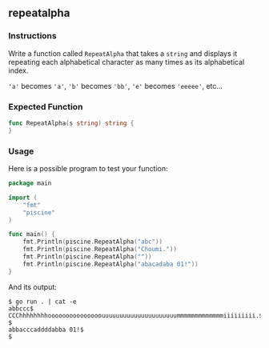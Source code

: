 ## repeatalpha

### Instructions

Write a function called `RepeatAlpha` that takes a `string` and displays it repeating each alphabetical character as many times as its alphabetical index.

`'a'` becomes `'a'`, `'b'` becomes `'bb'`, `'e'` becomes `'eeeee'`, etc...

### Expected Function

```go
func RepeatAlpha(s string) string {
}
```

### Usage

Here is a possible program to test your function:

```go
package main

import (
	"fmt"
	"piscine"
)

func main() {
	fmt.Println(piscine.RepeatAlpha("abc"))
	fmt.Println(piscine.RepeatAlpha("Choumi."))
	fmt.Println(piscine.RepeatAlpha(""))
	fmt.Println(piscine.RepeatAlpha("abacadaba 01!"))
}
```

And its output:

```console
$ go run . | cat -e
abbccc$
CCChhhhhhhhooooooooooooooouuuuuuuuuuuuuuuuuuuuummmmmmmmmmmmmiiiiiiiii.$
$
abbacccaddddabba 01!$
$
```